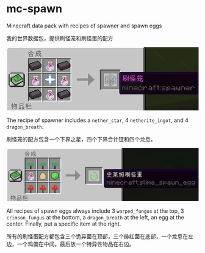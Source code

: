 # mc-spawn
Minecraft data pack with recipes of spawner and spawn eggs 

我的世界数据包，提供刷怪笼和刷怪蛋的配方

![spawner](spawner.png)

The recipe of spawner includes a `nether_star`, 4 `netherite_ingot`, and 4 `dragon_breath`.

刷怪笼的配方包含一个下界之星，四个下界合计锭和四个龙息。

![preview](preview.png)

All recipes of spawn eggs always include 3 `warped_fungus` at the top, 3 `crimson_fungus` at the bottom, a `dragon_breath` at the left, an egg at the center. Finally, put a specific item at the right.

所有的刷怪蛋配方都包含三个诡异菌在顶部，三个绯红菌在底部，一个龙息在左边，一个鸡蛋在中间。最后放一个特异性物品在右边。